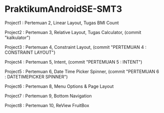 # PraktikumAndroidSE-SMT3

Project1 : Pertemuan 2, Linear Layout, Tugas BMI Count

Project2 : Pertemuan 3, Relative Layout, Tugas Calculator, (commit "kalkulator")

Project3 : Pertemuan 4, Constraint Layout, (commit "PERTEMUAN 4 : CONSTRAINT LAYOUT")

Project4 : Pertemuan 5, Intent, (commit "PERTEMUAN 5 : INTENT")

Project5 : Pertemuan 6, Date Time Picker Spinner, (commit "PERTEMUAN 6 : DATETIMEPICKER SPINNER")

Project6 : Pertemuan 8, Menu Options & Page Layout

Project7 : Pertemuan 9, Bottom Navigation

Project8 : Pertemuan 10, ReView FruitBox
